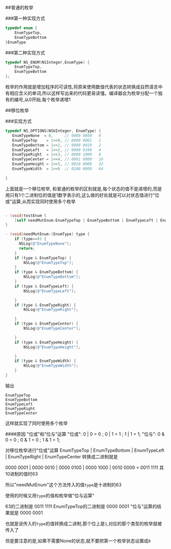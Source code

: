 ##普通的枚举

###第一种实现方式

```objectivec
typedef enum {
    EnumTypeTop,
    EnumTypeBottom
}EnumType
```

###第二种实现方式

```objectivec
typedef NS_ENUM(NSInteger,EnumType) {
    EnumTypeTop,
    EnumTypeBottom
};
```

枚举的作用就是增加程序的可读性,将原来使用数值代表的状态转换成自然语言中有相应含义的单词,所以这样写出来的代码更易读懂。编译器会为枚举分配一个独有的编号,从0开始,每个枚举递增1

##移位枚举

###实现方式

```objectivec
typedef NS_OPTIONS(NSUInteger, EnumType) {
   EnumTypeNone  = 0,     // 0000 0000   0
   EnumTypeTop    = 1<<0, // 0000 0001   1
   EnumTypeBottom = 1<<1, // 0000 0010   2
   EnumTypeLeft   = 1<<2, // 0000 0100   4
   EnumTypeRight  = 1<<3, // 0000 1000   8
   EnumTypeCenter = 1<<4, // 0001 0000   16
   EnumTypeHeight = 1<<5, // 0010 0000   32
   EnumTypeWidth  = 1<<6  // 0100 0000   64
   
}
```

上面就是一个移位枚举, 和普通的枚举的区别就是,每个状态的值不是递增的,而是用只有1个二进制位的值是1数字表示的,这么做的好处就是可以对状态值进行"位或"运算,从而实现同时使用多个枚举


```objectivec

- (void)testEnum {
    [self needMutEnum:EnumTypeTop | EnumTypeBottom | EnumTypeLeft | EnumTypeRight | EnumTypeCenter];
} 

- (void)needMutEnum:(EnumType) type {
    if (type==0) {
      NSLog(@"EnumTypeNone");
      return;
    }
    if (type & EnumTypeTop) {
        NSLog(@"EnumTypeTop");
    }
    if (type & EnumTypeBottom) {
        NSLog(@"EnumTypeBottom");
    }
    if (type & EnumTypeLeft) {
        NSLog(@"EnumTypeLeft");

    }
    if (type & EnumTypeRight) {
        NSLog(@"EnumTypeRight");

    }
    if (type & EnumTypeCenter) {
        NSLog(@"EnumTypeCenter");

    }
    if (type & EnumTypeHeight) {
        NSLog(@"EnumTypeHeight");

    }
    if (type & EnumTypeWidth) {
        NSLog(@"EnumTypeWidth");
    }
}
```

输出

```
EnumTypeTop
EnumTypeBottom
EnumTypeLeft
EnumTypeRight
EnumTypeCenter
```

这样就实现了同时使用多个枚举

####原因
"位或"和"位与"运算
"位或": 0 | 0 = 0 ; 0 | 1 = 1 ; 1 | 1 = 1;
"位与": 0 & 0 = 0 ; 0 & 1 = 0 ; 1 & 1 = 1;

对移位枚举进行"位或"运算 
EnumTypeTop | EnumTypeBottom | EnumTypeLeft | EnumTypeRight | EnumTypeCenter 转换成二进制就是

0000 0001 | 0000 0010 | 0000 0100 | 0000 1000 | 0010 0000 = 0011 1111  其10进制的值时63

所以"needMutEnum"这个方法传入的值```type```是十进制的63

使用的时候又用```type```的值和枚举做"位与运算"

63的二进制是 0011 1111  EnumTypeTop的二进制是 0000 0001
"位与"运算的结果就是 0000 0001

也就是说传入的```type```的值转换成二进制,那个位上是```1```,对应的那个类型的枚举就被传入了

但是要注意的是,如果不需要None的状态,就不要把第一个枚举状态设置成```0```